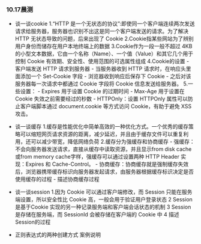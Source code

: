 ### 10.17晨测
- 谈一谈cookie
    1.“HTTP 是一个无状态的协议”:即使同一个客户端连续两次发送请求给服务器，服务器也识别不出这是同一个客户端发送的请求。为了解决 HTTP 无状态导致的问题，后来出现了 Cookie
    2.Cookie指某些网站为了辨别用户身份而储存在用户本地终端上的数据
    3.Cookie作为一段一般不超过 4KB 的小型文本数据，它由一个名称（Name）、一个值（Value）和其它几个用于控制 Cookie 有效期、安全性、使用范围的可选属性组成
    4.Cookie的设置
        - 客户端发送 HTTP 请求到服务器
        - 当服务器收到 HTTP 请求时，在响应头里面添加一个 Set-Cookie 字段
        - 浏览器收到响应后保存下 Cookie
        - 之后对该服务器每一次请求中都通过 Cookie 字段将 Cookie 信息发送给服务器。
    5.一些设置：
        - Expires 用于设置 Cookie 的过期时间
        - Max-Age 用于设置在 Cookie 失效之前需要经过的秒数
        - HTTPOnly：设置 HTTPOnly 属性可以防止客户端脚本通过 document.cookie 等方式访问 Cookie，有助于避免 XSS 攻击。


- 谈一谈缓存
    1.缓存是性能优化中简单高效的一种优化方式。一个优秀的缓存策略可以缩短网页请求资源的距离，减少延迟，并且由于缓存文件可以重复利用，还可以减少带宽，降低网络负荷
    2.缓存分为强缓存和协商缓存
        - 强缓存：不会向服务器发送请求，直接从缓存中读取资源，并且显示from disk cache或from memory cache字样，强缓存可以通过设置两种 HTTP Header 实现：Expires 和 Cache-Control。
        - 协商缓存：协商缓存就是强制缓存失效后，浏览器携带缓存标识向服务器发起请求，由服务器根据缓存标识决定是否使用缓存的过程
        - 描述协商缓存过程

- 谈一谈session
    1.因为 Cookie 可以通过客户端修改，而 Session 只能在服务端设置，所以安全性比 Cookie 高，一般会用于验证用户登录状态
    2 Session 是基于Cookie 实现的另一种记录服务端和客户端会话状态的机制
    3 Session 是存储在服务端，而 SessionId 会被存储在客户端的 Cookie 中
    4 描述Session的过程

- 正则表达式的两种创建方式 案例说明

